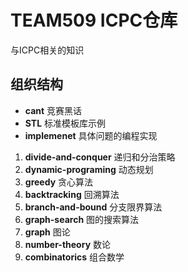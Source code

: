 # TEAM509 ICPC仓库

与ICPC相关的知识

## 组织结构

- **cant** 竞赛黑话
- **STL** 标准模板库示例
- **implemenet** 具体问题的编程实现

1. **divide-and-conquer** 递归和分治策略
2. **dynamic-programing** 动态规划
3. **greedy** 贪心算法
4. **backtracking** 回溯算法
5. **branch-and-bound** 分支限界算法
6. **graph-search** 图的搜索算法
7. **graph** 图论
8. **number-theory** 数论
9. **combinatorics** 组合数学
